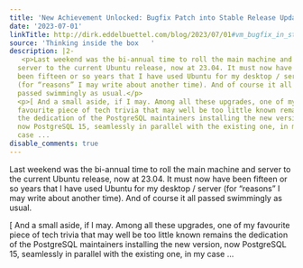 ```yaml
---
title: 'New Achievement Unlocked: Bugfix Patch into Stable Release Update'
date: '2023-07-01'
linkTitle: http://dirk.eddelbuettel.com/blog/2023/07/01#vm_bugfix_in_stable
source: 'Thinking inside the box   '
description: |2-
   <p>Last weekend was the bi-annual time to roll the main machine and
  server to the current Ubuntu release, now at 23.04. It must now have
  been fifteen or so years that I have used Ubuntu for my desktop / server
  (for “reasons” I may write about another time). And of course it all
  passed swimmingly as usual.</p>
  <p>[ And a small aside, if I may. Among all these upgrades, one of my
  favourite piece of tech trivia that may well be too little known remains
  the dedication of the PostgreSQL maintainers installing the new version,
  now PostgreSQL 15, seamlessly in parallel with the existing one, in my
  case ...
disable_comments: true
---
```

 <p>Last weekend was the bi-annual time to roll the main machine and
server to the current Ubuntu release, now at 23.04. It must now have
been fifteen or so years that I have used Ubuntu for my desktop / server
(for “reasons” I may write about another time). And of course it all
passed swimmingly as usual.</p>
<p>[ And a small aside, if I may. Among all these upgrades, one of my
favourite piece of tech trivia that may well be too little known remains
the dedication of the PostgreSQL maintainers installing the new version,
now PostgreSQL 15, seamlessly in parallel with the existing one, in my
case ...